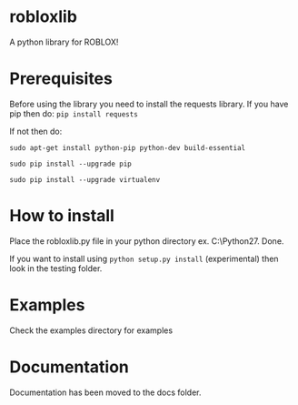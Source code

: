 # robloxlib
A python library for ROBLOX!
# Prerequisites
Before using the library you need to install the requests library.
If you have pip then do: `pip install requests`

If not then do:

`sudo apt-get install python-pip python-dev build-essential`

`sudo pip install --upgrade pip`

`sudo pip install --upgrade virtualenv`
# How to install
Place the robloxlib.py file in your python directory ex. C:\Python27. Done.

If you want to install using `python setup.py install` (experimental) then look in the testing folder.

# Examples
Check the examples directory for examples
# Documentation
Documentation has been moved to the docs folder.
